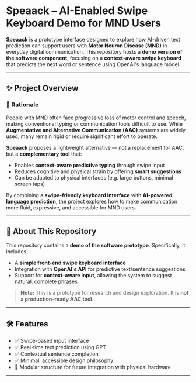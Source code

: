 # Speaack – AI-Enabled Swipe Keyboard Demo for MND Users

**Speaack** is a prototype interface designed to explore how AI-driven text prediction can support users with **Motor Neuron Disease (MND)** in everyday digital communication. This repository hosts a **demo version of the software component**, focusing on a **context-aware swipe keyboard** that predicts the next word or sentence using OpenAI's language model.

---

## ✨ Project Overview

### 🎯 Rationale

People with MND often face progressive loss of motor control and speech, making conventional typing or communication tools difficult to use. While **Augmentative and Alternative Communication (AAC)** systems are widely used, many remain rigid or require significant effort to operate.

**Speaack** proposes a lightweight alternative — not a replacement for AAC, but a **complementary tool** that:

- Enables **context-aware predictive typing** through swipe input
- Reduces cognitive and physical strain by offering **smart suggestions**
- Can be adapted to physical interfaces (e.g. large buttons, minimal screen taps)

By combining a **swipe-friendly keyboard interface** with **AI-powered language prediction**, the project explores how to make communication more fluid, expressive, and accessible for MND users.

---

## 🧩 About This Repository

This repository contains a **demo of the software prototype**. Specifically, it includes:

- A **simple front-end swipe keyboard interface**
- Integration with **OpenAI's API** for predictive text/sentence suggestions
- Support for **context-aware input**, allowing the system to suggest natural, complete phrases

> **Note:** This is a prototype for research and design exploration. It is **not a production-ready AAC tool**.

---

## 🛠️ Features

- ✅ Swipe-based input interface
- ✅ Real-time text prediction using GPT
- ✅ Contextual sentence completion
- ✅ Minimal, accessible design philosophy
- 🧪 Modular structure for future integration with physical hardware

---

